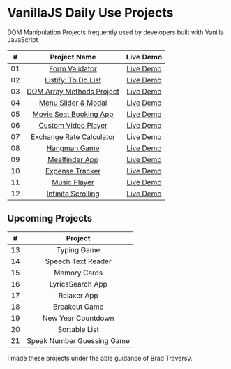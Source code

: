 # VanillaJS Daily Use Projects

DOM Manipulation Projects frequently used by developers built with Vanilla JavaScript


|  #  |         Project Name         |      Live Demo    |
| :-: | :-------------------------: | :-------:    |
| 01  |       [Form Validator](https://github.com/seekersahil/VanillaJS-Daily-Use-Projects/tree/main/Form-Validator)        | [Live Demo](https://dev.seekersahil.com/projects/DOM/Form-Validator/)  |
| 02  |       [Listify: To Do List](https://github.com/seekersahil/VanillaJS-Daily-Use-Projects/tree/main/Listify)  | [Live Demo](https://dev.seekersahil.com/projects/DOM/Listify/)  |
| 03  | [DOM Array Methods Project](https://github.com/seekersahil/VanillaJS-Daily-Use-Projects/tree/main/DOM-Array-Methods/) |  [Live Demo](https://dev.seekersahil.com/projects/DOM/DOM-Array-Methods/) |
| 04  |    [Menu Slider & Modal](https://github.com/seekersahil/VanillaJS-Daily-Use-Projects/tree/main/Menu-Slider-and-Modals/)    |  [Live Demo](https://dev.seekersahil.com/projects/DOM/Menu-Slider-and-Modals/) |
| 05  |     [Movie Seat Booking App](https://github.com/seekersahil/VanillaJS-Daily-Use-Projects/tree/main/Movie-Seat-Booking-App)    | [Live Demo](https://dev.seekersahil.com/projects/DOM/Movie-Seat-Booking-App/)  |
| 06  |    [Custom Video Player](https://github.com/seekersahil/VanillaJS-Daily-Use-Projects/tree/main/Custom-Video-Player)    | [Live Demo](https://dev.seekersahil.com/projects/DOM/Custom-Video-Player/) |
| 07  |  [Exchange Rate Calculator](https://github.com/seekersahil/VanillaJS-Daily-Use-Projects/tree/main/Exchange-Rate-Calculator/) | [Live Demo](https://dev.seekersahil.com/projects/DOM/Exchange-Rate-Calculator/) |
| 08  |        [Hangman Game](https://github.com/seekersahil/VanillaJS-Daily-Use-Projects/tree/main/Hangman-Game/)       | [Live Demo](https://dev.seekersahil.com/projects/DOM/Hangman-Game/) |
| 09  |       [Mealfinder App](https://github.com/seekersahil/VanillaJS-Daily-Use-Projects/tree/main/Meal-Finder-App/)      | [Live Demo](https://dev.seekersahil.com/projects/DOM/Meal-Finder-App/) |
| 10  |      [Expense Tracker](https://github.com/seekersahil/VanillaJS-Daily-Use-Projects/tree/main/Expense-Tracker/)      | [Live Demo](https://dev.seekersahil.com/projects/DOM/Expense-Tracker/) |
| 11  |        [Music Player](https://github.com/seekersahil/VanillaJS-Daily-Use-Projects/tree/main/Music-Player/)      | [Live Demo](https://dev.seekersahil.com/projects/DOM/Music-Player/) |
| 12  |     [Infinite Scrolling](https://github.com/seekersahil/VanillaJS-Daily-Use-Projects/tree/main/Infinite-Scrolling/)      | [Live Demo](https://dev.seekersahil.com/projects/DOM/Infinite-Scrolling/) |
## Upcoming Projects
|  #  |            Project          |
| :-: | :-------------------------: |
| 13  |        Typing Game        |
| 14  |     Speech Text Reader    |
| 15  |        Memory Cards       |
| 16  |      LyricsSearch App     |
| 17  |        Relaxer App        |
| 18  |       Breakout Game       |
| 19  |     New Year Countdown    |
| 20  |       Sortable List       |
| 21  | Speak Number Guessing Game|

I made these projects under the able guidance of Brad Traversy.

